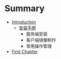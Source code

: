 # Summary

* [Introduction](README.md)
   * [安装手册](an_zhuang_shou_ce.md)
       * 服务端安装
       * 客户端镜像制作
       * 常用操作管理
* [First Chapter](chapter1.md)

